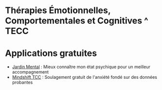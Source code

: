 # Thérapies Émotionnelles, Comportementales et Cognitives ^ TECC

<object class="schema" type="image/svg+xml" data="{{ ASSET static/psycho/TECC.svg }}"></object>

# Applications gratuites

- [Jardin Mental](https://jardinmental.fabrique.social.gouv.fr/) : Mieux connaître mon état psychique pour un meilleur accompagnement
- [Mindshift TCC](https://www.anxietycanada.com/fr/resources/mindshift-tcc/) : Soulagement gratuit de l'anxiété fondé sur des données probantes
